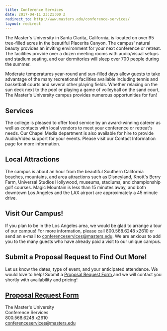 ```yaml
---
title: Conference Services
date: 2017-04-11 23:21:00 Z
redirect_to: http://www.masters.edu/conference-services/
layout: redirect
---
```


The Master's University in Santa Clarita, California, is located on over 95 tree-filled acres in the beautiful Placerita Canyon. The campus' natural beauty provides an inviting environment for your next conference or retreat. The facilities provide over a dozen meeting rooms with audio/visual setups and stadium seating, and our dormitories will sleep over 700 people during the summer.

Moderate temperatures year-round and sun-filled days allow guests to take advantage of the many recreational facilities available including tennis and basketball courts and several other playing fields. Whether relaxing on the sun deck next to the pool or playing a game of volleyball on the sand court, The Master's University campus provides numerous opportunities for fun!

## Services

The college is pleased to offer food service by an award-winning caterer as well as contacts with local vendors to meet your conference or retreat's needs. Our Chapel Media department is also available for hire to provide Audio/Video support for your events. Please visit our Contact Information page for more information.

## Local Attractions

The campus is about an hour from the beautiful Southern California beaches, mountains, and area attractions such as Disneyland, Knott's Berry Farm, Universal Studios Hollywood, museums, stadiums, and championship golf courses. Magic Mountain is less than 15 minutes away, and both downtown Los Angeles and the LAX airport are approximately a 45 minute drive.

## Visit Our Campus!

If you plan to be in the Los Angeles area, we would be glad to arrange a tour of our campus! For more information, please call 800.568.6248 x2610 or send an e-mail to conferenceservices@masters.edu. We are anxious to add you to the many guests who have already paid a visit to our unique campus.

## Submit a Proposal Request to Find Out More!

Let us know the dates, type of event, and your anticipated attendance. We would love to help! Submit a [Proposal Request Form ](https://www.formstack.com/forms/masters-conference_services_request "Proposal Request Form")and we will contact you shortly with availability and pricing!

## [Proposal Request Form](https://www.formstack.com/forms/masters-conference_services_request "Proposal Request Form")

The Master's University\
Conference Services\
800\.568.6248 x2610\
conferenceservices@masters.edu
